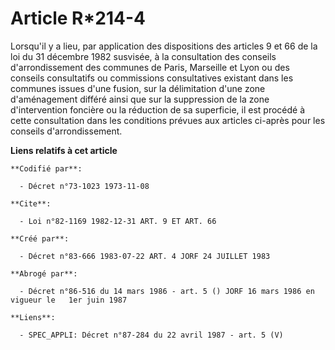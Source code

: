# Article R*214-4

Lorsqu'il y a lieu, par application des dispositions des articles 9 et 66 de la loi du 31 décembre 1982 susvisée, à la
consultation des conseils d'arrondissement des communes de Paris, Marseille et Lyon ou des conseils consultatifs ou
commissions consultatives existant dans les communes issues d'une fusion, sur la délimitation d'une zone d'aménagement
différé ainsi que sur la suppression de la zone d'intervention foncière ou la réduction de sa superficie, il est procédé à
cette consultation dans les conditions prévues aux articles ci-après pour les conseils d'arrondissement.

**Liens relatifs à cet article**

	**Codifié par**:

	  - Décret n°73-1023 1973-11-08

	**Cite**:

	  - Loi n°82-1169 1982-12-31 ART. 9 ET ART. 66

	**Créé par**:

	  - Décret n°83-666 1983-07-22 ART. 4 JORF 24 JUILLET 1983

	**Abrogé par**:

	  - Décret n°86-516 du 14 mars 1986 - art. 5 () JORF 16 mars 1986 en vigueur le   1er juin 1987

	**Liens**:

	  - SPEC_APPLI: Décret n°87-284 du 22 avril 1987 - art. 5 (V)
